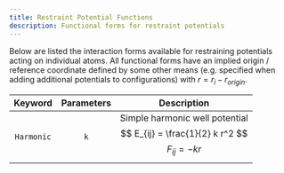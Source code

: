 ```yaml
---
title: Restraint Potential Functions
description: Functional forms for restraint potentials
---
```


Below are listed the interaction forms available for restraining potentials acting on individual atoms. All functional forms have an implied origin / reference coordinate defined by some other means (e.g. specified when adding additional potentials to configurations) with $r = r_{i} - r_{origin}$.

|Keyword|Parameters|Description|
|:---:|:--------:|-----------|
|`Harmonic`|`k`|Simple harmonic well potential$$ E_{ij} = \frac{1}{2} k r^2 $$ $$ F_{ij} = -k r $$ |
